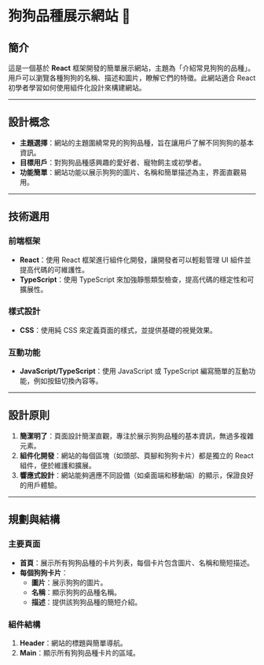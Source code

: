 # 狗狗品種展示網站 🐶

## 簡介
這是一個基於 **React** 框架開發的簡單展示網站，主題為「介紹常見狗狗的品種」。用戶可以瀏覽各種狗狗的名稱、描述和圖片，瞭解它們的特徵。此網站適合 React 初學者學習如何使用組件化設計來構建網站。

---

## 設計概念
- **主題選擇**：網站的主題圍繞常見的狗狗品種，旨在讓用戶了解不同狗狗的基本資訊。
- **目標用戶**：對狗狗品種感興趣的愛好者、寵物飼主或初學者。
- **功能簡單**：網站功能以展示狗狗的圖片、名稱和簡單描述為主，界面直觀易用。

---

## 技術選用
### 前端框架
- **React**：使用 React 框架進行組件化開發，讓開發者可以輕鬆管理 UI 組件並提高代碼的可維護性。
- **TypeScript**：使用 TypeScript 來加強靜態類型檢查，提高代碼的穩定性和可擴展性。

### 樣式設計
- **CSS**：使用純 CSS 來定義頁面的樣式，並提供基礎的視覺效果。

### 互動功能
- **JavaScript/TypeScript**：使用 JavaScript 或 TypeScript 編寫簡單的互動功能，例如按鈕切換內容等。

---

## 設計原則
1. **簡潔明了**：頁面設計簡潔直觀，專注於展示狗狗品種的基本資訊，無過多複雜元素。
2. **組件化開發**：網站的每個區塊（如頭部、頁腳和狗狗卡片）都是獨立的 React 組件，便於維護和擴展。
3. **響應式設計**：網站能夠適應不同設備（如桌面端和移動端）的顯示，保證良好的用戶體驗。

---

## 規劃與結構
### 主要頁面
- **首頁**：展示所有狗狗品種的卡片列表，每個卡片包含圖片、名稱和簡短描述。
- **每個狗狗卡片**：
  - **圖片**：展示狗狗的圖片。
  - **名稱**：顯示狗狗的品種名稱。
  - **描述**：提供該狗狗品種的簡短介紹。

### 組件結構
1. **Header**：網站的標題與簡單導航。
2. **Main**：顯示所有狗狗品種卡片的區域。
